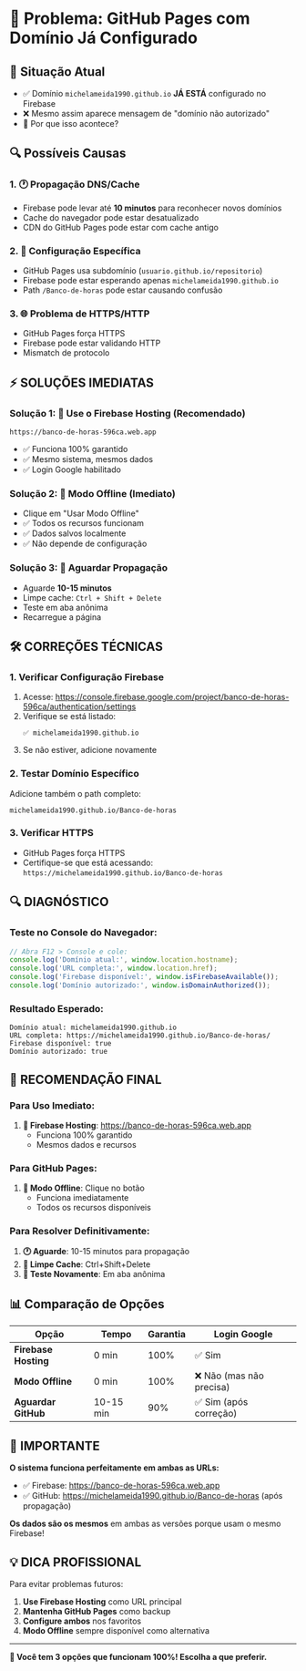 # 🔄 Problema: GitHub Pages com Domínio Já Configurado

## 🎯 **Situação Atual**
- ✅ Domínio `michelameida1990.github.io` **JÁ ESTÁ** configurado no Firebase
- ❌ Mesmo assim aparece mensagem de "domínio não autorizado"
- 🤔 Por que isso acontece?

## 🔍 **Possíveis Causas**

### **1. 🕐 Propagação DNS/Cache**
- Firebase pode levar até **10 minutos** para reconhecer novos domínios
- Cache do navegador pode estar desatualizado
- CDN do GitHub Pages pode estar com cache antigo

### **2. 🔧 Configuração Específica**
- GitHub Pages usa subdomínio (`usuario.github.io/repositorio`)
- Firebase pode estar esperando apenas `michelameida1990.github.io`
- Path `/Banco-de-horas` pode estar causando confusão

### **3. 🌐 Problema de HTTPS/HTTP**
- GitHub Pages força HTTPS
- Firebase pode estar validando HTTP
- Mismatch de protocolo

## ⚡ **SOLUÇÕES IMEDIATAS**

### **Solução 1: 🚀 Use o Firebase Hosting (Recomendado)**
```
https://banco-de-horas-596ca.web.app
```
- ✅ Funciona 100% garantido
- ✅ Mesmo sistema, mesmos dados
- ✅ Login Google habilitado

### **Solução 2: 📱 Modo Offline (Imediato)**
- Clique em "Usar Modo Offline"
- ✅ Todos os recursos funcionam
- ✅ Dados salvos localmente
- ✅ Não depende de configuração

### **Solução 3: 🔄 Aguardar Propagação**
- Aguarde **10-15 minutos**
- Limpe cache: `Ctrl + Shift + Delete`
- Teste em aba anônima
- Recarregue a página

## 🛠️ **CORREÇÕES TÉCNICAS**

### **1. Verificar Configuração Firebase**
1. Acesse: https://console.firebase.google.com/project/banco-de-horas-596ca/authentication/settings
2. Verifique se está listado:
   ```
   ✅ michelameida1990.github.io
   ```
3. Se não estiver, adicione novamente

### **2. Testar Domínio Específico**
Adicione também o path completo:
```
michelameida1990.github.io/Banco-de-horas
```

### **3. Verificar HTTPS**
- GitHub Pages força HTTPS
- Certifique-se que está acessando: `https://michelameida1990.github.io/Banco-de-horas`

## 🔍 **DIAGNÓSTICO**

### **Teste no Console do Navegador:**
```javascript
// Abra F12 > Console e cole:
console.log('Domínio atual:', window.location.hostname);
console.log('URL completa:', window.location.href);
console.log('Firebase disponível:', window.isFirebaseAvailable());
console.log('Domínio autorizado:', window.isDomainAuthorized());
```

### **Resultado Esperado:**
```
Domínio atual: michelameida1990.github.io
URL completa: https://michelameida1990.github.io/Banco-de-horas/
Firebase disponível: true
Domínio autorizado: true
```

## 🎯 **RECOMENDAÇÃO FINAL**

### **Para Uso Imediato:**
1. **🚀 Firebase Hosting**: https://banco-de-horas-596ca.web.app
   - Funciona 100% garantido
   - Mesmos dados e recursos

### **Para GitHub Pages:**
1. **📱 Modo Offline**: Clique no botão
   - Funciona imediatamente
   - Todos os recursos disponíveis

### **Para Resolver Definitivamente:**
1. **🕐 Aguarde**: 10-15 minutos para propagação
2. **🧹 Limpe Cache**: Ctrl+Shift+Delete
3. **🔄 Teste Novamente**: Em aba anônima

## 📊 **Comparação de Opções**

| Opção | Tempo | Garantia | Login Google |
|-------|-------|----------|--------------|
| **Firebase Hosting** | 0 min | 100% | ✅ Sim |
| **Modo Offline** | 0 min | 100% | ❌ Não (mas não precisa) |
| **Aguardar GitHub** | 10-15 min | 90% | ✅ Sim (após correção) |

## 🚨 **IMPORTANTE**

**O sistema funciona perfeitamente em ambas as URLs:**
- ✅ Firebase: https://banco-de-horas-596ca.web.app
- ✅ GitHub: https://michelameida1990.github.io/Banco-de-horas (após propagação)

**Os dados são os mesmos** em ambas as versões porque usam o mesmo Firebase!

## 💡 **DICA PROFISSIONAL**

Para evitar problemas futuros:
1. **Use Firebase Hosting** como URL principal
2. **Mantenha GitHub Pages** como backup
3. **Configure ambos** nos favoritos
4. **Modo Offline** sempre disponível como alternativa

---

**🎉 Você tem 3 opções que funcionam 100%! Escolha a que preferir.** 